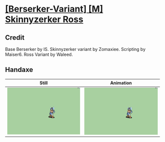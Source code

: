 # [\[Berserker-Variant\] \[M\] Skinnyzerker Ross](../)

## Credit

Base Berserker by IS.
Skinnyzerker variant by Zomaxiee.
Scripting by Maiser6.
Ross Variant by Waleed.
	
## Handaxe

| Still | Animation |
| :---: | :-------: |
| ![Handaxe still](./Handaxe_000.png) | ![Handaxe animation](./Handaxe.gif) |
